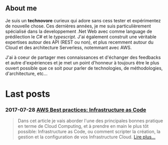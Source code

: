 ## About me

Je suis un **technovore** curieux qui adore sans cess tester et expérimentez de nouvelle chose.
Ces dernières années, je me suis particulièrement spécialisé dans la developpement .Net Web avec comme language de prédilection le *C#* et le *typescript*.
J'ai également construit une véritable expertises autour des API (REST ou non), et plus recemment autour du Cloud et des architecture Serverless, notemmant avec AWS.

J'ai à coeur de partager mes connaissances et d'échanger des feedbacks et autre d'expériences et je met un point d'honneur à toujours être le plus ouvert possible que ce soit pour parler de technologies, de méthodologies, d'architecture, etc...

# Last posts

### 2017-07-28 [AWS Best practices: Infrastructure as Code](posts/cloud-best-practices-infrastructure-as-code)
> Dans cet article je vais aborder l'une des principales bonnes pratique en terme de Cloud Computing, et à prendre en main le plus tôt possible: Infrastructure as Code, ou comment scripter la création, la gestion et la configuration de vos Infrastructure Cloud. [Lire plus...](cloud-best-practices-infrastructure-as-code)